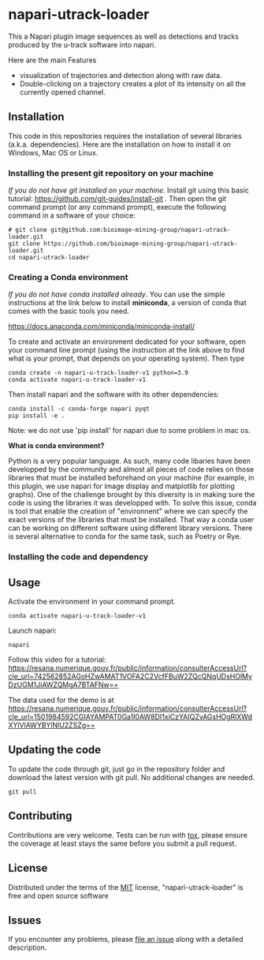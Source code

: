 # napari-utrack-loader

This a Napari plugin image sequences as well as detections and tracks produced by the u-track software into napari. 

Here are the main Features
-  visualization of trajectories and detection  along with raw data. 
-  Double-clicking on a trajectory creates a plot of its intensity on all the currently opened channel. 

## Installation

This code in this repositories requires the installation of several libraries (a.k.a. dependencies). Here are the installation on how to install it on Windows, Mac OS or Linux. 

### Installing the present git repository on your machine

*If you do not have git installed on your machine*. Install git using this basic tutorial: https://github.com/git-guides/install-git . Then open the git command prompt (or any command prompt), execute the following command in a software of your choice: 

``` shell
# git clone git@github.com:bioimage-mining-group/napari-utrack-loader.git
git clone https://github.com/bioimage-mining-group/napari-utrack-loader.git
cd napari-utrack-loader
```

### Creating a Conda environment

*If you do not have conda installed already*. You can use the simple instructions at the link below to install **miniconda**, a version of conda that comes with the basic tools you need. 

https://docs.anaconda.com/miniconda/miniconda-install/

To create and activate an environment dedicated for your software, open your command line prompt (using the instruction at the link above to find what is your prompt, that depends on your operating system). Then type

```
conda create -n napari-u-track-loader-v1 python=3.9
conda activate napari-u-track-loader-v1
``` 

Then install napari and the software with its other dependencies: 

```
conda install -c conda-forge napari pyqt
pip install -e . 
``` 

Note: we do not use 'pip install' for napari due to some problem in mac os. 

**What is conda environment?**

Python is a very popular language. As such, many code libaries have been developped by the community and almost all pieces of code relies on those libraries that must be installed beforehand on your machine (for example, in this plugin, we use napari for image display and matplotlib for plotting graphs). One of the challenge brought by this diversity is in making sure the code is using the libraries it was developped with. To solve this issue, conda is tool that enable the creation of "environnent" where we can specify the exact versions of the libraries that must be installed. That way a conda user can be working on different software using different library versions. There is several alternative to conda for the same task, such as Poetry or Rye. 

### Installing the code and dependency

## Usage

Activate the environment in your command prompt. 

```
conda activate napari-u-track-loader-v1
``` 

Launch napari: 
```
napari 
``` 

Follow this video for a tutorial: 
https://resana.numerique.gouv.fr/public/information/consulterAccessUrl?cle_url=742562852AGoHZwAMAT1VOFA2C2VcfFBuW2ZQcQNqUDsHOlMyDzUGM1JiAWZQMgA7BTAFNw==

The data used for the demo is at 
https://resana.numerique.gouv.fr/public/information/consulterAccessUrl?cle_url=1501984592CGIAYAMPAT0Ga1I0AW8DI1xiCzYAIQZvAGsHOgRlXWdXYlVlAWYBYlNlU2ZSZg==

## Updating the code 

To update the code through git, just go in the repository folder and download the latest version with git pull. No additional changes are needed. 

```
git pull
``` 

## Contributing

Contributions are very welcome. Tests can be run with [tox], please ensure
the coverage at least stays the same before you submit a pull request.

## License

Distributed under the terms of the [MIT] license,
"napari-utrack-loader" is free and open source software

## Issues

If you encounter any problems, please [file an issue] along with a detailed description.

[napari]: https://github.com/napari/napari
[Cookiecutter]: https://github.com/audreyr/cookiecutter
[@napari]: https://github.com/napari
[MIT]: http://opensource.org/licenses/MIT
[BSD-3]: http://opensource.org/licenses/BSD-3-Clause
[GNU GPL v3.0]: http://www.gnu.org/licenses/gpl-3.0.txt
[GNU LGPL v3.0]: http://www.gnu.org/licenses/lgpl-3.0.txt
[Apache Software License 2.0]: http://www.apache.org/licenses/LICENSE-2.0
[Mozilla Public License 2.0]: https://www.mozilla.org/media/MPL/2.0/index.txt
[cookiecutter-napari-plugin]: https://github.com/napari/cookiecutter-napari-plugin

[file an issue]: https://github.com/jules-vanaret/napari-utrack-loader/issues

[napari]: https://github.com/napari/napari
[tox]: https://tox.readthedocs.io/en/latest/
[pip]: https://pypi.org/project/pip/
[PyPI]: https://pypi.org/
